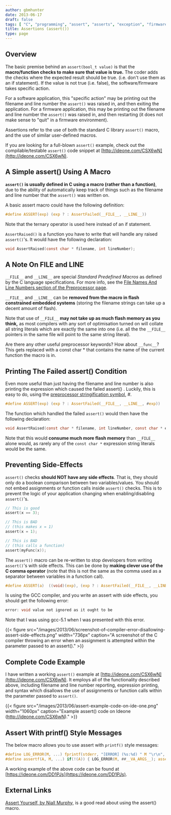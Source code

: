 ```yaml
---
author: gbmhunter
date: 2013-06-17
draft: false
tags: [ "C", "programming", "assert", "asserts", "exception", "firmware", "macro", "pre-processor", "GCC" ]
title: Assertions (assert())
type: page
---
```


## Overview

The basic premise behind an `assert(bool_t value)` is that the **macro/function checks to make sure that value is true.** The coder adds the checks where the expected result should be true. (i.e. don't use them as an if statement).  If the value is not true (i.e. false), the software/firmware takes specific action.

For a software application, this "specific action" may be printing out the filename and line number the `assert()` was raised in, and then exiting the application. For a firmware application, this may be printing out the filename and line number the `assert()` was raised in, and then restarting (it does not make sense to "quit" in a firmware environment).

Assertions refer to the use of both the standard C library `assert()` macro, and the use of similar user-defined macros.

If you are looking for a full-blown `assert()` example, check out the compilable/testable `assert()` code snippet at [http://ideone.com/CSX6wN](http://ideone.com/CSX6wN).

## A Simple assert() Using A Macro

**`assert()` is usually defined in C using a macro (rather than a function)**, due to the ability of automatically keep track of things such as the filename and line number that the `assert()` was written on.

A basic assert macro could have the following definition:

```c
#define ASSERT(exp) (exp ? : AssertFailed(__FILE__, __LINE__))
```    

Note that the ternary operator is used here instead of an if statement.

`AssertRaised()` is a function you have to write that will handle any raised `assert()`'s. It would have the following declaration:

```c   
void AssertRaised(const char * filename, int lineNumber); 
```

## A Note On __FILE__ and __LINE__

`__FILE__` and `__LINE__` are special _Standard Predefined Macros_ as defined by the C language specifications. For more info, see the [File Names And Line Numbers section of the Preprocessor page](/programming/languages/c/preprocessor#file-names-and-line-numbers).

`__FILE__` and `__LINE__` can be **removed from the macro in flash constrained embedded systems** (storing the filename strings can take up a decent amount of flash).

Note that use of `__FILE__` **may not take up as much flash memory as you think,** as most compilers with any sort of optimisation turned on will collate all string literals which are exactly the same into one (i.e. all the the `__FILE__` pointers in the same file will point to the same string literal).

Are there any other useful preprocessor keywords? How about `__func__`? This gets replaced with a const char * that contains the name of the current function the macro is in.

## Printing The Failed assert() Condition

Even more useful than just having the filename and line number is also printing the expression which caused the failed assert() . Luckily, this is easy to do, using the [preprocessor stringification symbol](/programming/languages/c/preprocessor#stringification), #.

```c    
#define ASSERT(exp) (exp ? : AssertFailed(__FILE__, __LINE__, #exp))
```

The function which handled the failed `assert()` would then have the following declaration:

```c    
void AssertRaised(const char * filename, int lineNumber, const char * expression);
```

Note that this would **consume much more flash memory** than `__FILE__` alone would, as rarely any of the `const char *` expression string literals would be the same.

## Preventing Side-Effects

`assert()` checks **should NOT have any side effects**. That is, they should only do a boolean comparison between two variables/values. You should not embed assignments or function calls inside `assert()` checks. This is to prevent the logic of your application changing when enabling/disabling `assert()`'s.

```c    
// This is good
assert(x == 3);

// This is BAD
// (this makes x = 1)
assert(x = 1);

// This is BAD
// (this calls a function)
assert(myFunc(x));
```

The `assert()` macro can be re-written to stop developers from writing `assert()`'s with side effects. This can be done by **making clever use of the C comma operator** (note that this is not the same as the comma used as a separator between variables in a function call).

```c    
#define ASSERT(a)  ((void)(exp), (exp ? : AssertFailed(__FILE__, __LINE__, #exp)))
```

Is using the GCC compiler, and you write an assert with side effects, you should get the following error:

```c    
error: void value not ignored as it ought to be
```

Note that I was using gcc-5.1 when I was presented with this error.

{{< figure src="/images/2013/06/screenshot-of-compiler-error-disallowing-assert-side-effects.png" width="736px" caption="A screenshot of the C compiler throwing an error when an assignment is attempted within the parameter passed to an assert()."  >}}

## Complete Code Example

I have written a working `assert()` example at [http://ideone.com/CSX6wN](http://ideone.com/CSX6wN). It employs all of the functionality described above, including filename and line number reporting, expression printing, and syntax which disallows the use of assignments or function calls within the parameter passed to `assert()`.

{{< figure src="/images/2013/06/assert-example-code-on-ide-one.png" width="1060px" caption="Example assert() code on Ideone (http://ideone.com/CSX6wN)."  >}}

## Assert With printf() Style Messages

The below macro allows you to use assert with `printf()` style messages:

```c    
#define LOG_ERROR(M, ...) fprintf(stderr, "[ERROR] (%s:%d) " M "\r\n", __FILE__, __LINE__, ##__VA_ARGS__)
#define assertf(A, M, ...) if(!(A)) { LOG_ERROR(M, ##__VA_ARGS__); assert(A); }
```

A working example of the above code can  be found at [https://ideone.com/DD1PJs](https://ideone.com/DD1PJs).

## External Links

[Assert Yourself, by Niall Murphy](http://www.embedded.com/electronics-blogs/other/4023329/Assert-Yourself), is a good read about using the assert() macro.
